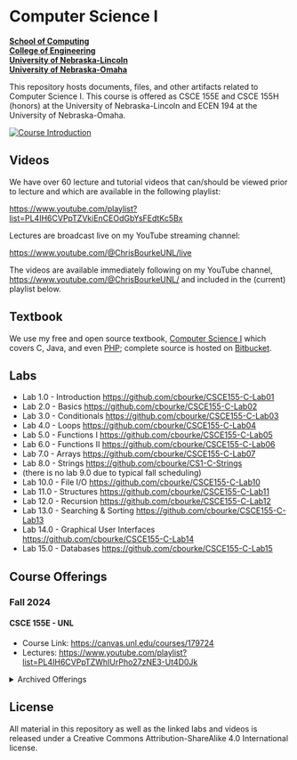 # Computer Science I
**[School of Computing](https://computing.unl.edu/)**  
**[College of Engineering](https://engineering.unl.edu/)**  
**[University of Nebraska-Lincoln](https://unl.edu)**  
**[University of Nebraska-Omaha](https://http://unomaha.edu/)**  

This repository hosts documents, files, and other artifacts
related to Computer Science I.  This course is offered as
CSCE 155E and CSCE 155H (honors) at the University of Nebraska-Lincoln
and ECEN 194 at the University of Nebraska-Omaha.

[![Course Introduction](https://img.youtube.com/vi/4chk0yJs0YI/0.jpg)](https://youtu.be/4chk0yJs0YI "Course Introduction")

## Videos

We have over 60 lecture and tutorial videos that can/should be
viewed prior to lecture and which are available in the following
playlist:

https://www.youtube.com/playlist?list=PL4IH6CVPpTZVkiEnCEOdGbYsFEdtKc5Bx

Lectures are broadcast live on my YouTube streaming channel:

https://www.youtube.com/@ChrisBourkeUNL/live

The videos are available immediately following on my YouTube channel,
https://www.youtube.com/@ChrisBourkeUNL/ and included in the (current)
playlist below.

## Textbook

We use my free and open source textbook, [Computer Science I](https://bitbucket.org/chrisbourke/computersciencei/raw/5a04789d5f54b9f8df9f27e7087e4b33b237275f/ComputerScienceOne.pdf)
which covers C, Java, and even [PHP](http://phpsadness.com/); complete source
is hosted on [Bitbucket](https://bitbucket.org/chrisbourke/computersciencei).

## Labs

- Lab 1.0 - Introduction https://github.com/cbourke/CSCE155-C-Lab01
- Lab 2.0 - Basics https://github.com/cbourke/CSCE155-C-Lab02
- Lab 3.0 - Conditionals https://github.com/cbourke/CSCE155-C-Lab03
- Lab 4.0 - Loops https://github.com/cbourke/CSCE155-C-Lab04
- Lab 5.0 - Functions I https://github.com/cbourke/CSCE155-C-Lab05
- Lab 6.0 - Functions II https://github.com/cbourke/CSCE155-C-Lab06
- Lab 7.0 - Arrays https://github.com/cbourke/CSCE155-C-Lab07
- Lab 8.0 - Strings https://github.com/cbourke/CS1-C-Strings
- (there is no lab 9.0 due to typical fall scheduling)
- Lab 10.0 - File I/O https://github.com/cbourke/CSCE155-C-Lab10
- Lab 11.0 - Structures https://github.com/cbourke/CSCE155-C-Lab11
- Lab 12.0 - Recursion https://github.com/cbourke/CSCE155-C-Lab12
- Lab 13.0 - Searching & Sorting https://github.com/cbourke/CSCE155-C-Lab13
- Lab 14.0 - Graphical User Interfaces https://github.com/cbourke/CSCE155-C-Lab14
- Lab 15.0 - Databases https://github.com/cbourke/CSCE155-C-Lab15

## Course Offerings

### Fall 2024

#### CSCE 155E - UNL

- Course Link: https://canvas.unl.edu/courses/179724
- Lectures: https://www.youtube.com/playlist?list=PL4IH6CVPpTZWhIUrPho27zNE3-Ut4D0Jk

<details>

<summary>Archived Offerings</summary>

### Fall 2023

#### CSCE 155E - UNL

- Course Link: https://canvas.unl.edu/courses/158087
- Lectures: https://www.youtube.com/playlist?list=PL4IH6CVPpTZWyn1wbP4n-8sjDaYJ_fIay

### Fall 2022

During the fall 2022 semester, this course will have two offerings.  

#### CSCE 155E - UNL

- Course Link: https://canvas.unl.edu/courses/136371
- Lectures: https://www.youtube.com/playlist?list=PL4IH6CVPpTZV60X2be15-7bH0NCaOBmv9

#### ECEN 194 - UNO

- Course Link: https://canvas.unl.edu/courses/142442
- Lectures: https://www.youtube.com/playlist?list=PL4IH6CVPpTZU15esDhdC28vEsGpW_pJWE

### Spring 2022

During the spring 2022, this course is being offered on the University of
Nebraska--Omaha campus at the Peter Kiewit Institute as ECEN 1940

- Course Link: https://canvas.unl.edu/courses/129028
- Lectures: https://www.youtube.com/playlist?list=PL4IH6CVPpTZVQw4JPYXXHZP-nflxISelP

### Fall 2021

- Course Link: https://canvas.unl.edu/courses/114201
- Lectures: https://www.youtube.com/playlist?list=PL4IH6CVPpTZVv8VB5oo4KpAoma6OFusdu

### Fall 2020

- Course Link: https://canvas.unl.edu/courses/89445
- Lectures: https://www.youtube.com/playlist?list=PL4IH6CVPpTZUDrM4PUMcqWDsLnkHfCMqN

### Fall 2019

- Course Link: https://canvas.unl.edu/courses/66815
- Lectures: https://www.youtube.com/playlist?list=PL4IH6CVPpTZWAvbYmuCa0098eJ8ut2HkV

### Fall 2018

- Course Link: https://canvas.unl.edu/courses/44933
- Lectures: https://www.youtube.com/playlist?list=PL4IH6CVPpTZVol2cCryFg8TeIxuUqKEGP

</details>

## License

All material in this repository as well as the linked labs and videos is
released under a Creative Commons Attribution-ShareAlike 4.0 International
license.
